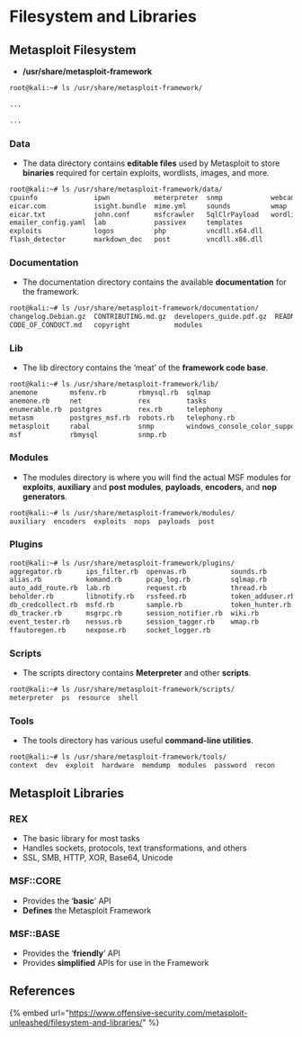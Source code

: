 # Filesystem and Libraries

## Metasploit Filesystem

* **/usr/share/metasploit-framework**

```bash
root@kali:~# ls /usr/share/metasploit-framework/

... 

...

```

### Data

* The data directory contains **editable files** used by Metasploit to store **binaries** required for certain exploits, wordlists, images, and more.

```bash
root@kali:~# ls /usr/share/metasploit-framework/data/
cpuinfo              ipwn           meterpreter  snmp            webcam
eicar.com            isight.bundle  mime.yml     sounds          wmap
eicar.txt            john.conf      msfcrawler   SqlClrPayload   wordlists
emailer_config.yaml  lab            passivex     templates
exploits             logos          php          vncdll.x64.dll
flash_detector       markdown_doc   post         vncdll.x86.dll
```

### Documentation

* The documentation directory contains the available **documentation** for the framework.

```bash
root@kali:~# ls /usr/share/metasploit-framework/documentation/
changelog.Debian.gz  CONTRIBUTING.md.gz  developers_guide.pdf.gz  README.md
CODE_OF_CONDUCT.md   copyright           modules
```

### Lib

* The lib directory contains the ‘meat’ of the **framework code base**.

```bash
root@kali:~# ls /usr/share/metasploit-framework/lib/
anemone        msfenv.rb        rbmysql.rb  sqlmap
anemone.rb     net              rex         tasks
enumerable.rb  postgres         rex.rb      telephony
metasm         postgres_msf.rb  robots.rb   telephony.rb
metasploit     rabal            snmp        windows_console_color_support.rb
msf            rbmysql          snmp.rb
```

### Modules

* The modules directory is where you will find the actual MSF modules for **exploits**, **auxiliary** and **post modules**, **payloads**, **encoders**, and **nop generators**.

```bash
root@kali:~# ls /usr/share/metasploit-framework/modules/
auxiliary  encoders  exploits  nops  payloads  post
```

### Plugins

```bash
root@kali:~# ls /usr/share/metasploit-framework/plugins/
aggregator.rb      ips_filter.rb  openvas.rb           sounds.rb
alias.rb           komand.rb      pcap_log.rb          sqlmap.rb
auto_add_route.rb  lab.rb         request.rb           thread.rb
beholder.rb        libnotify.rb   rssfeed.rb           token_adduser.rb
db_credcollect.rb  msfd.rb        sample.rb            token_hunter.rb
db_tracker.rb      msgrpc.rb      session_notifier.rb  wiki.rb
event_tester.rb    nessus.rb      session_tagger.rb    wmap.rb
ffautoregen.rb     nexpose.rb     socket_logger.rb
```

### Scripts

* The scripts directory contains **Meterpreter** and other **scripts**.

```bash
root@kali:~# ls /usr/share/metasploit-framework/scripts/
meterpreter  ps  resource  shell
```

### Tools

* The tools directory has various useful **command-line utilities**.

```bash
root@kali:~# ls /usr/share/metasploit-framework/tools/
context  dev  exploit  hardware  memdump  modules  password  recon
```

## Metasploit Libraries

### REX

* The basic library for most tasks
* Handles sockets, protocols, text transformations, and others
* SSL, SMB, HTTP, XOR, Base64, Unicode

### MSF::CORE

* Provides the ‘**basic**’ API
* **Defines** the Metasploit Framework

### MSF::BASE

* Provides the ‘**friendly**’ API
* Provides **simplified** APIs for use in the Framework

## References

{% embed url="https://www.offensive-security.com/metasploit-unleashed/filesystem-and-libraries/" %}



